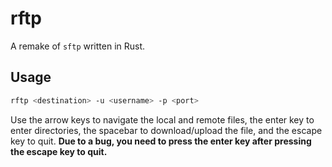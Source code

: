 # rftp
A remake of `sftp` written in Rust.

## Usage
```bash
rftp <destination> -u <username> -p <port>
```

Use the arrow keys to navigate the local and remote files, the enter key to enter directories, the spacebar to download/upload the file, and the escape key to quit. **Due to a bug, you need to press the enter key after pressing the escape key to quit.**